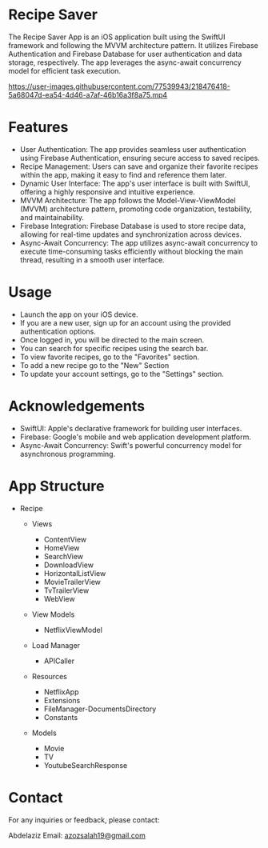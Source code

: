 # Recipe Saver

The Recipe Saver App is an iOS application built using the SwiftUI framework and following the MVVM architecture pattern.
It utilizes Firebase Authentication and Firebase Database for user authentication and data storage, respectively.
The app leverages the async-await concurrency model for efficient task execution.


https://user-images.githubusercontent.com/77539943/218476418-5a68047d-ea54-4d46-a7af-46b16a3f8a75.mp4


# Features
- User Authentication: The app provides seamless user authentication using Firebase Authentication, ensuring secure access to saved recipes.
- Recipe Management: Users can save and organize their favorite recipes within the app, making it easy to find and reference them later.
- Dynamic User Interface: The app's user interface is built with SwiftUI, offering a highly responsive and intuitive experience.
- MVVM Architecture: The app follows the Model-View-ViewModel (MVVM) architecture pattern, promoting code organization, testability, and maintainability.
- Firebase Integration: Firebase Database is used to store recipe data, allowing for real-time updates and synchronization across devices.
- Async-Await Concurrency: The app utilizes async-await concurrency to execute time-consuming tasks efficiently without blocking the main thread, resulting in a smooth user interface.

# Usage
- Launch the app on your iOS device.
- If you are a new user, sign up for an account using the provided authentication options.
- Once logged in, you will be directed to the main screen.
- You can search for specific recipes using the search bar.
- To view favorite recipes, go to the "Favorites" section.
- To add a new recipe go to the "New" Section
- To update your account settings, go to the "Settings" section.

# Acknowledgements
- SwiftUI: Apple's declarative framework for building user interfaces.
- Firebase: Google's mobile and web application development platform.
- Async-Await Concurrency: Swift's powerful concurrency model for asynchronous programming.

# App Structure
- Recipe
  - Views
    - ContentView
    - HomeView
    - SearchView
    - DownloadView
    - HorizontalListView
    - MovieTrailerView
    - TvTrailerView
    - WebView
    
  - View Models
    - NetflixViewModel
    
  - Load Manager
    - APICaller
    
  - Resources
    - NetflixApp
    - Extensions
    - FileManager-DocumentsDirectory
    - Constants
    
  - Models
    - Movie
    - TV
    - YoutubeSearchResponse
    
    
# Contact

For any inquiries or feedback, please contact:

Abdelaziz
Email: azozsalah19@gmail.com    
